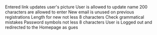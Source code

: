 Entered link updates user's picture
User is allowed to update name
200 characters are allowed to enter
New email is unused on previous registrations
Length for new not less 8 characters
Check grammatical mistakes
Password symbols not less 8 characters
User is Logged out and redirected to the Homepage as gues